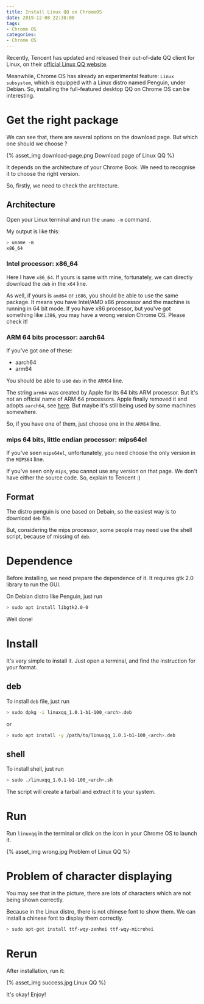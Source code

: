 ```yaml
---
title: Install Linux QQ on ChromeOS
date: 2019-12-08 22:38:00
tags:
- Chrome OS
categories:
- Chrome OS
---
```


Recently, Tencent has updated and released their out-of-date QQ client for Linux, on their [official Linux QQ website](https://im.qq.com/linuxqq/download.html).

Meanwhile, Chrome OS has already an experimental feature: `Linux subsystem`, which is equipped with a Linux distro named Penguin, under Debian. So, installing the full-featured desktop QQ on Chrome OS can be interesting.

# Get the right package

We can see that, there are several options on the download page. But which one should we choose ?

{% asset_img download-page.png Download page of Linux QQ %}

It depends on the architecture of your Chrome Book. We need to recognise it to choose the right version.

So, firstly, we need to check the archtecture.

## Architecture

Open your Linux terminal and run the `uname -m` command.

My output is like this:

```bash
> uname -m
x86_64
```

### Intel processor: x86_64

Here I have `x86_64`. If yours is same with mine, fortunately, we can directly download the `deb` in the `x64` line.

As well, if yours is `amd64` or `i686`, you should be able to use the same package. It means you have Intel/AMD x86 processor and the machine is running in 64 bit mode. If you have x86 processor, but you've got something like `i386`, you may have a wrong version Chrome OS. Please check it!

### ARM 64 bits processor: aarch64

If you've got one of these:

- aarch64
- arm64

You should be able to use `deb` in the `ARM64` line.

The string `arm64` was created by Apple for its 64 bits ARM processor. But it's not an official name of ARM 64 processors. Apple finally removed it and adopts `aarch64`, see [here](https://www.phoronix.com/scan.php?page=news_item&px=MTY5ODk). But maybe it's still being used by some machines somewhere.

So, if you have one of them, just choose one in the `ARM64` line.

### mips 64 bits, little endian processor: mips64el

If you've seen `mips64el`, unfortunately, you need choose the only version in the `MIPS64` line.

If you've seen only `mips`, you cannot use any version on that page. We don't have either the source code. So, explain to Tencent :)

## Format

The distro penguin is one based on Debain, so the easiest way is to download `deb` file.

But, considering the mips processor, some people may need use the shell script, because of missing of `deb`.

# Dependence

Before installing, we need prepare the dependence of it. It requires gtk 2.0 library to run the GUI.

On Debian distro like Penguin, just run

```bash
> sudo apt install libgtk2.0-0
```

Well done!

# Install

It's very simple to install it. Just open a terminal, and find the instruction for your format.

## deb

To install `deb` file, just run

```bash
> sudo dpkg -i linuxqq_1.0.1-b1-100_<arch>.deb
```

or

```bash
> sudo apt install -y /path/to/linuxqq_1.0.1-b1-100_<arch>.deb
```

## shell

To install shell, just run

```bash
> sudo ./linuxqq_1.0.1-b1-100_<arch>.sh
```

The script will create a tarball and extract it to your system.

# Run

Run `linuxqq` in the terminal or click on the icon in your Chrome OS to launch it.

{% asset_img wrong.jpg Problem of Linux QQ %}

# Problem of character displaying

You may see that in the picture, there are lots of characters which are not being shown correctly.

Because in the Linux distro, there is not chinese font to show them. We can install a chinese font to display them correctly.

```bash
> sudo apt-get install ttf-wqy-zenhei ttf-wqy-microhei
```

# Rerun

After installation, run it:

{% asset_img success.jpg Linux QQ %}

It's okay! Enjoy!
